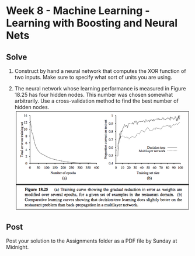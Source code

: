 # Week 8 - Machine Learning - Learning with Boosting and Neural Nets

## Solve

1. Construct by hand a neural network that computes the XOR function of two inputs.  Make sure to specify what sort of units you are using.

1. The neural network whose learning performance is measured in Figure 18.25 has four hidden nodes. This number was chosen somewhat arbitrarily. Use a cross-validation method to find the best number of hidden nodes.  ![Figure 18.25 - Performance of a neural network with 4 hidden layers](../images/Figure-S18-25.png)

## Post

Post your solution to the Assignments folder as a PDF file by Sunday at Midnight.
